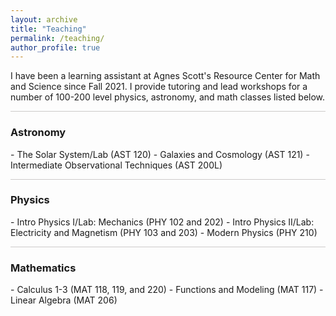 ```yaml
---
layout: archive
title: "Teaching"
permalink: /teaching/
author_profile: true
---
```

I have been a learning assistant at Agnes Scott's Resource Center for Math and Science since Fall 2021. I provide tutoring and lead workshops for a number of 100-200 level physics, astronomy, and math classes listed below.


<hr style = 'background-color:#CCCAC9  ; border-width:0; color:#CCCAC9; height:1px; width:100%;' />

<h3> Astronomy </h3>  
- The Solar System/Lab (AST 120)  
- Galaxies and Cosmology (AST 121)  
- Intermediate Observational Techniques (AST 200L)  

<br>
<hr style = 'background-color:#CCCAC9  ; border-width:0; color:#CCCAC9; height:1px; width:100%;' />
<h3> Physics </h3>  
- Intro Physics I/Lab: Mechanics (PHY 102 and 202)  
- Intro Physics II/Lab: Electricity and Magnetism (PHY 103 and 203)  
- Modern Physics (PHY 210)  

<br>
<hr style = 'background-color:#CCCAC9  ; border-width:0; color:#CCCAC9; height:1px; width:100%;' />  
<h3> Mathematics </h3>   
- Calculus 1-3 (MAT 118, 119, and 220)  
- Functions and Modeling (MAT 117)  
- Linear Algebra (MAT 206)  
